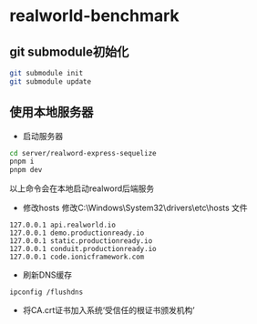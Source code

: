 # realworld-benchmark

## git submodule初始化
```bash
git submodule init
git submodule update
```

## 使用本地服务器
- 启动服务器
```bash
cd server/realword-express-sequelize
pnpm i
pnpm dev
```
以上命令会在本地启动realword后端服务
- 修改hosts
修改C:\Windows\System32\drivers\etc\hosts 文件
```
127.0.0.1 api.realworld.io
127.0.0.1 demo.productionready.io
127.0.0.1 static.productionready.io
127.0.0.1 conduit.productionready.io
127.0.0.1 code.ionicframework.com
```
- 刷新DNS缓存
```
ipconfig /flushdns
```
- 将CA.crt证书加入系统‘受信任的根证书颁发机构’